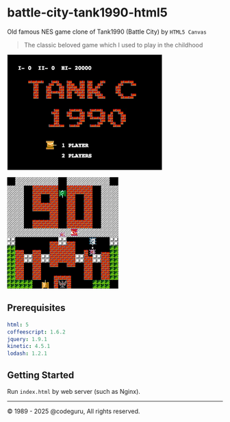 # battle-city-tank1990-html5

Old famous NES game clone of Tank1990 (Battle City) by `HTML5 Canvas`

> The classic beloved game which I used to play in the childhood

![TANK C 1990](screenshot01.png)

![TANK C 1990 PLAYING](screenshot02.png)

## Prerequisites

```yaml
html: 5
coffeescript: 1.6.2
jquery: 1.9.1
kinetic: 4.5.1
lodash: 1.2.1
```

## Getting Started

Run `index.html` by web server (such as Nginx).

---

&copy; 1989 - 2025 @codeguru, All rights reserved.
